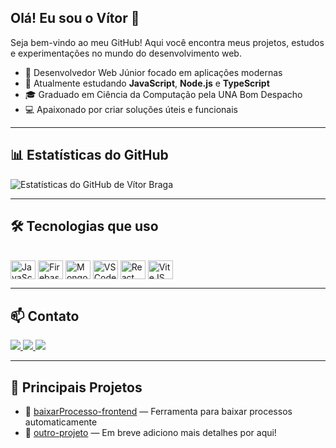## Olá! Eu sou o Vítor 👋

Seja bem-vindo ao meu GitHub! Aqui você encontra meus projetos, estudos e experimentações no mundo do desenvolvimento web.

- 🔭 Desenvolvedor Web Júnior focado em aplicações modernas  
- 🌱 Atualmente estudando **JavaScript**, **Node.js** e **TypeScript**  
- 🎓 Graduado em Ciência da Computação pela UNA Bom Despacho  
- 💻 Apaixonado por criar soluções úteis e funcionais  

---

## 📊 Estatísticas do GitHub

<picture>
  <source
    srcset="https://github-readme-stats.vercel.app/api?username=bragavitorj&show_icons=true&theme=dark"
    media="(prefers-color-scheme: dark)"
  />
  <source
    srcset="https://github-readme-stats.vercel.app/api?username=bragavitorj&show_icons=true"
    media="(prefers-color-scheme: light), (prefers-color-scheme: no-preference)"
  />
  <img src="https://github-readme-stats.vercel.app/api?username=bragavitorj&show_icons=true" alt="Estatísticas do GitHub de Vítor Braga" />
</picture>

---

## 🛠️ Tecnologias que uso

<div style="display: inline_block"><br>
  <img align="center" alt="JavaScript" height="30" width="40" src="https://cdn.jsdelivr.net/gh/devicons/devicon@latest/icons/javascript/javascript-original.svg">
  <img align="center" alt="Firebase" height="30" width="40" src="https://cdn.jsdelivr.net/gh/devicons/devicon/icons/firebase/firebase-plain.svg"> 
  <img align="center" alt="MongoDB" height="30" width="40" src="https://cdn.jsdelivr.net/gh/devicons/devicon@latest/icons/mongodb/mongodb-original-wordmark.svg"> 
  <img align="center" alt="VSCode" height="30" width="40" src="https://cdn.jsdelivr.net/gh/devicons/devicon@latest/icons/vscode/vscode-original.svg">
  <img align="center" alt="React" height="30" width="40" src="https://cdn.jsdelivr.net/gh/devicons/devicon@latest/icons/react/react-original.svg">
  <img align="center" alt="ViteJS" height="30" width="40" src="https://cdn.jsdelivr.net/gh/devicons/devicon@latest/icons/vitejs/vitejs-original.svg">
</div>

---

## 📫 Contato

<div> 
  <a href="https://instagram.com/vitorbragaj" target="_blank">
    <img src="https://img.shields.io/badge/-Instagram-%23E4405F?style=for-the-badge&logo=instagram&logoColor=white">
  </a>
  <a href="mailto:vitorbragajs@gmail.com" target="_blank">
    <img src="https://img.shields.io/badge/-Gmail-%23333?style=for-the-badge&logo=gmail&logoColor=white">
  </a>
  <a href="https://www.linkedin.com/in/v%C3%ADtor-braga-b673201ba" target="_blank">
    <img src="https://img.shields.io/badge/-LinkedIn-%230077B5?style=for-the-badge&logo=linkedin&logoColor=white">
  </a> 
</div>

---

## 📌 Principais Projetos

- 📁 [baixarProcesso-frontend](https://github.com/BragaVitorJ/baixarProcesso-frontend) — Ferramenta para baixar processos automaticamente
- 📁 [outro-projeto](https://github.com/BragaVitorJ) — Em breve adiciono mais detalhes por aqui!
